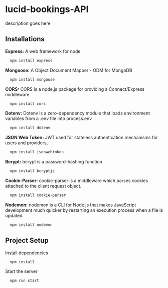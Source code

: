 # lucid-bookings-API
description goes here

## Installations

**Express:** A web framework for node

```bash
  npm install express
```
**Mongoose:**  A Object Document Mapper - ODM for MongoDB

```bash
  npm install mongoose
```

**CORS:**  CORS is a node.js package for providing a Connect/Express middleware

```bash
  npm install cors
```

**Dotenv:**  Dotenv is a zero-dependency module that loads environment variables from a .env file into process.env

```bash
  npm install dotenv
```
**JSON Web Token:**  JWT used for stateless authentication mechanisms for users and providers,

```bash
  npm install jsonwebtoken
```
**Bcrypt:**  bcrypt is a password-hashing function

```bash
  npm install bcryptjs
```
**Cookie-Parser:**  cookie-parser is a middleware which parses cookies attached to the client request object.

```bash
  npm install cookie-parser
```
**Nodemon:**  nodemon is a CLI for Node.js that makes JavaScript development much quicker by restarting an execution process when a file is updated.

```bash
  npm install nodemon
```
## Project Setup

Install dependencies

```bash
  npm install
```
Start the server

```bash
  npm run start
```

